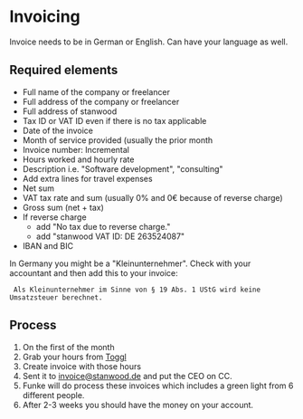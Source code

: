 # Invoicing

Invoice needs to be in German or English. Can have your language as well.

## Required elements

- Full name of the company or freelancer
- Full address of the company or freelancer
- Full address of stanwood
- Tax ID or VAT ID even if there is no tax applicable
- Date of the invoice
- Month of service provided (usually the prior month
- Invoice number: Incremental
- Hours worked and hourly rate
- Description i.e. "Software development", "consulting"
- Add extra lines for travel expenses
- Net sum
- VAT tax rate and sum (usually 0% and 0€ because of reverse charge)
- Gross sum (net + tax)
- If reverse charge
	- add "No tax due to reverse charge."
	- add "stanwood VAT ID: DE 263524087"
- IBAN and BIC

In Germany you might be a "Kleinunternehmer". Check with your accountant and then add this to your invoice:

	 Als Kleinunternehmer im Sinne von § 19 Abs. 1 UStG wird keine Umsatzsteuer berechnet.


## Process

1. On the first of the month
2. Grab your hours from [Toggl](https://www.toggl.com/app/reports/summary/1229046/period/prevMonth)
3. Create invoice with those hours
4. Sent it to invoice@stanwood.de and put the CEO on CC.
5. Funke will do process these invoices which includes a green light from 6 different people.
6. After 2-3 weeks you should have the money on your account.